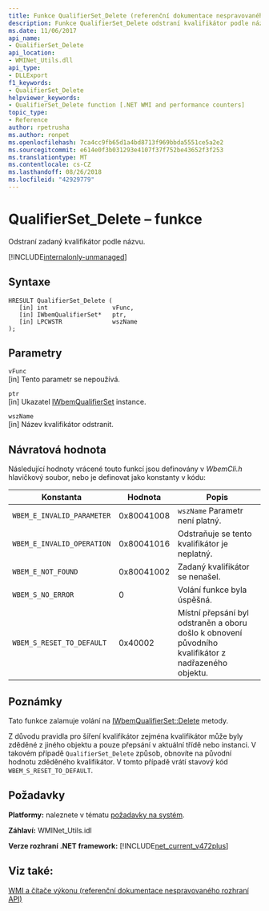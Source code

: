 ```yaml
---
title: Funkce QualifierSet_Delete (referenční dokumentace nespravovaného rozhraní API)
description: Funkce QualifierSet_Delete odstraní kvalifikátor podle názvu.
ms.date: 11/06/2017
api_name:
- QualifierSet_Delete
api_location:
- WMINet_Utils.dll
api_type:
- DLLExport
f1_keywords:
- QualifierSet_Delete
helpviewer_keywords:
- QualifierSet_Delete function [.NET WMI and performance counters]
topic_type:
- Reference
author: rpetrusha
ms.author: ronpet
ms.openlocfilehash: 7ca4cc9fb65d1a4bd8713f969bbda5551ce5a2e2
ms.sourcegitcommit: e614e0f3b031293e4107f37f752be43652f3f253
ms.translationtype: MT
ms.contentlocale: cs-CZ
ms.lasthandoff: 08/26/2018
ms.locfileid: "42929779"
---
```

# <a name="qualifiersetdelete-function"></a>QualifierSet_Delete – funkce
Odstraní zadaný kvalifikátor podle názvu.  

[!INCLUDE[internalonly-unmanaged](../../../../includes/internalonly-unmanaged.md)]
  
## <a name="syntax"></a>Syntaxe  
  
```  
HRESULT QualifierSet_Delete (
   [in] int                  vFunc, 
   [in] IWbemQualifierSet*   ptr, 
   [in] LPCWSTR              wszName
); 
```  

## <a name="parameters"></a>Parametry

`vFunc`  
[in] Tento parametr se nepoužívá.

`ptr`   
[in] Ukazatel [IWbemQualifierSet](/windows/desktop/api/wbemcli/nn-wbemcli-iwbemqualifierset) instance.

`wszName`   
[in] Název kvalifikátor odstranit.

## <a name="return-value"></a>Návratová hodnota

Následující hodnoty vrácené touto funkcí jsou definovány v *WbemCli.h* hlavičkový soubor, nebo je definovat jako konstanty v kódu:

|Konstanta  |Hodnota  |Popis  |
|---------|---------|---------|
|`WBEM_E_INVALID_PARAMETER` | 0x80041008 | `wszName` Parametr není platný. |
|`WBEM_E_INVALID_OPERATION` | 0x80041016 | Odstraňuje se tento kvalifikátor je neplatný. |
|`WBEM_E_NOT_FOUND` | 0x80041002 | Zadaný kvalifikátor se nenašel. |
|`WBEM_S_NO_ERROR` | 0 | Volání funkce byla úspěšná.  |
| `WBEM_S_RESET_TO_DEFAULT` | 0x40002 | Místní přepsání byl odstraněn a oboru došlo k obnovení původního kvalifikátor z nadřazeného objektu. |

## <a name="remarks"></a>Poznámky

Tato funkce zalamuje volání na [IWbemQualifierSet::Delete](/windows/desktop/api/wbemcli/nf-wbemcli-iwbemqualifierset-delete) metody.

Z důvodu pravidla pro šíření kvalifikátor zejména kvalifikátor může byly zděděné z jiného objektu a pouze přepsání v aktuální třídě nebo instanci. V takovém případě `QualifierSet_Delete` způsob, obnovíte na původní hodnotu zděděného kvalifikátor. V tomto případě vrátí stavový kód `WBEM_S_RESET_TO_DEFAULT`.

## <a name="requirements"></a>Požadavky  
 **Platformy:** naleznete v tématu [požadavky na systém](../../../../docs/framework/get-started/system-requirements.md).  
  
 **Záhlaví:** WMINet_Utils.idl  
  
 **Verze rozhraní .NET framework:** [!INCLUDE[net_current_v472plus](../../../../includes/net-current-v472plus.md)]  
  
## <a name="see-also"></a>Viz také:  
[WMI a čítače výkonu (referenční dokumentace nespravovaného rozhraní API)](index.md)
